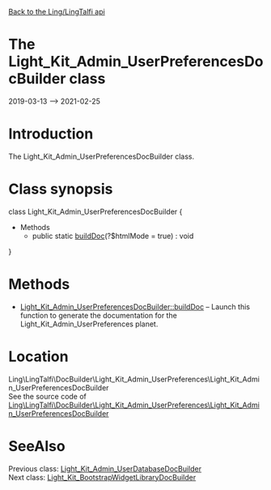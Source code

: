[Back to the Ling/LingTalfi api](https://github.com/lingtalfi/LingTalfi/blob/master/doc/api/Ling/LingTalfi.md)



The Light_Kit_Admin_UserPreferencesDocBuilder class
================
2019-03-13 --> 2021-02-25






Introduction
============

The Light_Kit_Admin_UserPreferencesDocBuilder class.



Class synopsis
==============


class <span class="pl-k">Light_Kit_Admin_UserPreferencesDocBuilder</span>  {

- Methods
    - public static [buildDoc](https://github.com/lingtalfi/LingTalfi/blob/master/doc/api/Ling/LingTalfi/DocBuilder/Light_Kit_Admin_UserPreferences/Light_Kit_Admin_UserPreferencesDocBuilder/buildDoc.md)(?$htmlMode = true) : void

}






Methods
==============

- [Light_Kit_Admin_UserPreferencesDocBuilder::buildDoc](https://github.com/lingtalfi/LingTalfi/blob/master/doc/api/Ling/LingTalfi/DocBuilder/Light_Kit_Admin_UserPreferences/Light_Kit_Admin_UserPreferencesDocBuilder/buildDoc.md) &ndash; Launch this function to generate the documentation for the Light_Kit_Admin_UserPreferences planet.





Location
=============
Ling\LingTalfi\DocBuilder\Light_Kit_Admin_UserPreferences\Light_Kit_Admin_UserPreferencesDocBuilder<br>
See the source code of [Ling\LingTalfi\DocBuilder\Light_Kit_Admin_UserPreferences\Light_Kit_Admin_UserPreferencesDocBuilder](https://github.com/lingtalfi/LingTalfi/blob/master/DocBuilder/Light_Kit_Admin_UserPreferences/Light_Kit_Admin_UserPreferencesDocBuilder.php)



SeeAlso
==============
Previous class: [Light_Kit_Admin_UserDatabaseDocBuilder](https://github.com/lingtalfi/LingTalfi/blob/master/doc/api/Ling/LingTalfi/DocBuilder/Light_Kit_Admin_UserDatabase/Light_Kit_Admin_UserDatabaseDocBuilder.md)<br>Next class: [Light_Kit_BootstrapWidgetLibraryDocBuilder](https://github.com/lingtalfi/LingTalfi/blob/master/doc/api/Ling/LingTalfi/DocBuilder/Light_Kit_BootstrapWidgetLibrary/Light_Kit_BootstrapWidgetLibraryDocBuilder.md)<br>
